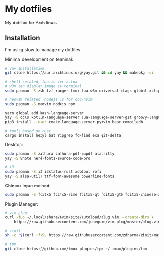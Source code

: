 # My dotfiles

My dotfiles for Arch linux.

## Installation

I'm using stow to manage my dotfiles.

Minimal development on terminal:
```sh
# yay installation
git clone https://aur.archlinux.org/yay.git && cd yay && makepkg -si

# shell related, lua is for z.lua
# w3m can display image in terminal
sudo pacman -S zsh fzf ranger tmux lua w3m universal-ctags global xclip

# neovim related, nodejs is for coc-nvim
sudo pacman -S neovim nodejs npm

yarn global add bash-language-server
yay -S ccls kotlin-language-server lua-language-server-git groovy-language-server-git
pip3 install --user cmake-language-server pynvim bear compiledb

# tools based on rust
cargo install hexyl bat ripgrep fd-find exa git-delta
```
Desktop:
```bash
sudo pacman -S zathura zathura-pdf-mupdf alacritty
yay -S vnote nerd-fonts-source-code-pro

# i3
sudo pacman -S i3 i3status-rust xdotool rofi
yay -S alsa-utils ttf-font-awesome powerline-fonts
```
Chinese input method:
```sh
sudo pacman -S fcitx5 fcitx5-rime fcitx5-qt fcitx5-gtk fcitx5-chinese-addons fcitx5-material-color adobe-source-han-sans-otc-fonts
```
Plugin Manager:
```sh
# vim-plug
curl -fLo ~/.local/share/nvim/site/autoload/plug.vim --create-dirs \
	https://raw.githubusercontent.com/junegunn/vim-plug/master/plug.vim

# zinit
sh -c "$(curl -fsSL https://raw.githubusercontent.com/zdharma/zinit/master/doc/install.sh)"

# tpm
git clone https://github.com/tmux-plugins/tpm ~/.tmux/plugins/tpm
```

